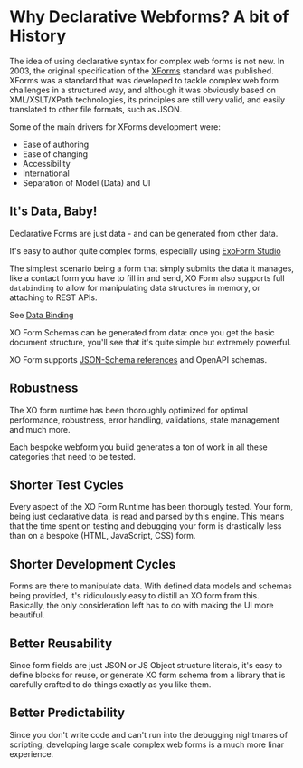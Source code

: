 # Why Declarative Webforms? A bit of History

The idea of using declarative syntax for complex web forms is not new. In 2003, the original specification of the [XForms](https://en.wikipedia.org/wiki/XForms) standard was published. XForms was a standard that was developed to tackle complex web form challenges in a structured way, and although it was obviously based on XML/XSLT/XPath technologies, its principles are still very valid, and easily translated to other file formats, such as JSON.

Some of the main drivers for XForms development were:

- Ease of authoring
- Ease of changing
- Accessibility
- International
- Separation of Model (Data) and UI

## It's Data, Baby!
Declarative Forms are just data - and can be generated from other data.

It's easy to author quite complex forms, especially using [ExoForm Studio](./exoform-studio.md)

The simplest scenario being a form that simply submits the data it manages, like a contact form you have to fill in and send, XO Form also supports full ```databinding``` to allow for manipulating data structures in memory, or attaching to REST APIs.

See [Data Binding](./data-binding.md)

XO Form Schemas can be generated from data: once you get the basic document structure, you'll see that it's quite simple but extremely powerful.

XO Form supports [JSON-Schema references](./json-schema.md) and OpenAPI schemas.

## Robustness

The XO form runtime has been thoroughly optimized for optimal performance, robustness, error handling, validations, state management and much more. 

Each bespoke webform you build generates a ton of work in all these categories that need to be tested.

## Shorter Test Cycles

Every aspect of the XO Form Runtime has been thorougly tested. Your form, being just declarative data, is read and parsed by this engine. This means that the time spent on testing and debugging your form is drastically less than on a bespoke (HTML, JavaScript, CSS) form.

## Shorter Development Cycles

Forms are there to manipulate data. With defined data models and schemas being provided, it's ridiculously easy to distill an XO form from this. Basically, the only consideration left has to do with making the UI more beautiful.

## Better Reusability

Since form fields are just JSON or JS Object structure literals, it's easy to define blocks for reuse, or generate XO form schema from a library that is carefully crafted to do things exactly as you like them.

## Better Predictability

Since you don't write code and can't run into the debugging nightmares of scripting, developing large scale complex web forms is a much more linar experience.

